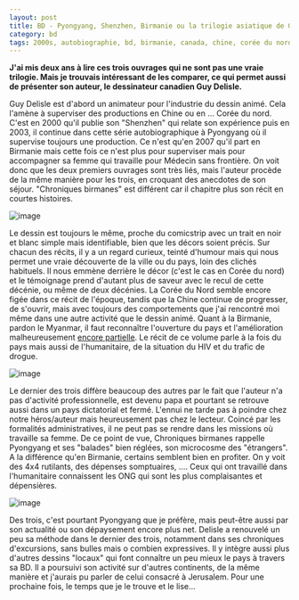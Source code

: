 ```yaml
---
layout: post
title: BD - Pyongyang, Shenzhen, Birmanie ou la trilogie asiatique de Guy Delisle (2003-2008)
category: bd
tags: 2000s, autobiographie, bd, birmanie, canada, chine, corée du nord, voyage
---
```

**J'ai mis deux ans à lire ces trois ouvrages qui ne sont pas une vraie trilogie. Mais je trouvais intéressant de les comparer, ce qui permet aussi de présenter son auteur, le dessinateur canadien Guy Delisle.**

Guy Delisle est d'abord un animateur pour l'industrie du dessin animé. Cela l'amène à superviser des productions en Chine ou en ... Corée du nord. C'est en 2000 qu'il publie son "Shenzhen" qui relate son expérience puis en 2003, il continue dans cette série autobiographique à Pyongyang où il supervise toujours une production. Ce n'est qu'en 2007 qu'il part en Birmanie mais cette fois ce n'est plus pour superviser mais pour accompagner sa femme qui travaille pour Médecin sans frontière. On voit donc que les deux premiers ouvrages sont très liés, mais l'auteur procède de la même manière pour les trois, en croquant des anecdotes de son séjour. "Chroniques birmanes" est différent car il chapitre plus son récit en courtes histoires.

![image](https://filedn.eu/llqi9IBxlYouGRXYG2xlROb/img/2017/shenzhen.jpg)

Le dessin est toujours le même, proche du comicstrip avec un trait en noir et blanc simple mais identifiable, bien que les décors soient précis. Sur chacun des récits, il y a un regard curieux, teinté d'humour mais qui nous permet une vraie découverte de la ville ou du pays, loin des clichés habituels. Il nous emmène derrière le décor (c'est le cas en Corée du nord) et le témoignage prend d'autant plus de saveur avec le recul de cette décénie, ou même de deux décénies. La Corée du Nord semble encore figée dans ce récit de l'époque, tandis que la Chine continue de progresser, de s'ouvrir, mais avec toujours des comportements que j'ai rencontré moi même dans une autre activité que le dessin animé. Quant à la Birmanie, pardon le Myanmar, il faut reconnaître l'ouverture du pays et l'amélioration malheureusement <a href="https://cheziceman.wordpress.com/2013/03/27/birmanie-rohingyas-ces-parias-ignores-du-monde/">encore partielle</a>. Le récit de ce volume parle à la fois du pays mais aussi de l'humanitaire, de la situation du HIV et du trafic de drogue.

![image](https://filedn.eu/llqi9IBxlYouGRXYG2xlROb/img/2017/pyongyang.jpg)

Le dernier des trois diffère beaucoup des autres par le fait que l'auteur n'a pas d'activité professionnelle, est devenu papa et pourtant se retrouve aussi dans un pays dictatorial et fermé. L'ennui ne tarde pas à poindre chez notre héros/auteur mais heureusement pas chez le lecteur. Coincé par les formalités administratives, il ne peut pas se rendre dans les missions où travaille sa femme. De ce point de vue, Chroniques birmanes rappelle Pyongyang et ses "balades" bien réglées, son microcosme des "étrangers". A la différence qu'en Birmanie, certains semblent bien en profiter. On y voit des 4x4 rutilants, des dépenses somptuaires, .... Ceux qui ont travaillé dans l'humanitaire connaissent les ONG qui sont les plus complaisantes et dépensières.

![image](https://filedn.eu/llqi9IBxlYouGRXYG2xlROb/img/2017/chroniques_birmanes.jpg)

Des trois, c'est pourtant Pyongyang que je préfère, mais peut-être aussi par son actualité ou son dépaysement encore plus net. Delisle a renouvelé un peu sa méthode dans le dernier des trois, notamment dans ses chroniques d'excursions, sans bulles mais o combien expressives. Il y intègre aussi plus d'autres dessins "locaux" qui font connaître un peu mieux le pays à travers sa BD. Il a poursuivi son activité sur d'autres continents, de la même manière et j'aurais pu parler de celui consacré à Jerusalem. Pour une prochaine fois, le temps que je le trouve et le lise...
